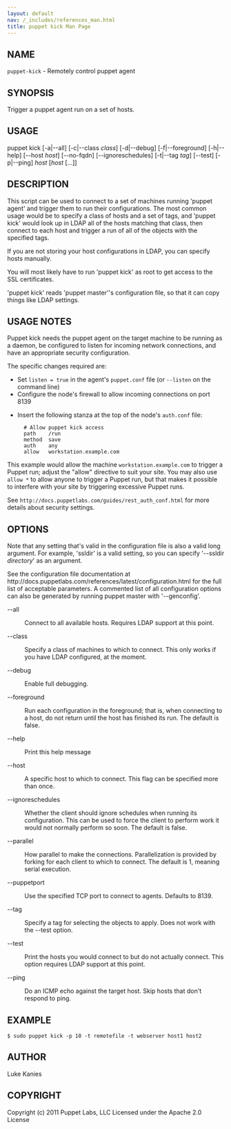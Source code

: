 ```yaml
---
layout: default
nav: /_includes/references_man.html
title: puppet kick Man Page
---
```


<div class='mp'>
<h2 id="NAME">NAME</h2>
<p class="man-name">
  <code>puppet-kick</code> - <span class="man-whatis">Remotely control puppet agent</span>
</p>

<h2 id="SYNOPSIS">SYNOPSIS</h2>

<p>Trigger a puppet agent run on a set of hosts.</p>

<h2 id="USAGE">USAGE</h2>

<p>puppet kick [-a|--all] [-c|--class <var>class</var>] [-d|--debug] [-f|--foreground]
  [-h|--help] [--host <var>host</var>] [--no-fqdn] [--ignoreschedules]
  [-t|--tag <var>tag</var>] [--test] [-p|--ping] <var>host</var> [<var>host</var> [...]]</p>

<h2 id="DESCRIPTION">DESCRIPTION</h2>

<p>This script can be used to connect to a set of machines running 'puppet
agent' and trigger them to run their configurations. The most common
usage would be to specify a class of hosts and a set of tags, and
'puppet kick' would look up in LDAP all of the hosts matching that
class, then connect to each host and trigger a run of all of the objects
with the specified tags.</p>

<p>If you are not storing your host configurations in LDAP, you can specify
hosts manually.</p>

<p>You will most likely have to run 'puppet kick' as root to get access to
the SSL certificates.</p>

<p>'puppet kick' reads 'puppet master''s configuration file, so that it can
copy things like LDAP settings.</p>

<h2 id="USAGE-NOTES">USAGE NOTES</h2>

<p>Puppet kick needs the puppet agent on the target machine to be running as a
daemon, be configured to listen for incoming network connections, and have an
appropriate security configuration.</p>

<p>The specific changes required are:</p>

<ul>
<li>Set <code>listen = true</code> in the agent's <code>puppet.conf</code> file (or <code>--listen</code> on the
command line)</li>
<li>Configure the node's firewall to allow incoming connections on port 8139</li>
<li><p>Insert the following stanza at the top of the node's <code>auth.conf</code> file:</p>

<pre><code>  # Allow puppet kick access
  path    /run
  method  save
  auth    any
  allow   workstation.example.com
</code></pre></li>
</ul>


<p>This example would allow the machine <code>workstation.example.com</code> to trigger a
Puppet run; adjust the "allow" directive to suit your site. You may also use
<code>allow *</code> to allow anyone to trigger a Puppet run, but that makes it possible
to interfere with your site by triggering excessive Puppet runs.</p>

<p>See <code>http://docs.puppetlabs.com/guides/rest_auth_conf.html</code> for more details
about security settings.</p>

<h2 id="OPTIONS">OPTIONS</h2>

<p>Note that any setting that's valid in the configuration
file is also a valid long argument. For example, 'ssldir' is a valid
setting, so you can specify '--ssldir <var>directory</var>' as an
argument.</p>

<p>See the configuration file documentation at
http://docs.puppetlabs.com/references/latest/configuration.html for
the full list of acceptable parameters. A commented list of all
configuration options can also be generated by running puppet master
with '--genconfig'.</p>

<dl>
<dt class="flush">--all</dt><dd><p>Connect to all available hosts. Requires LDAP support at this point.</p></dd>
<dt class="flush">--class</dt><dd><p>Specify a class of machines to which to connect. This only works if
you have LDAP configured, at the moment.</p></dd>
<dt class="flush">--debug</dt><dd><p>Enable full debugging.</p></dd>
<dt>--foreground</dt><dd><p>Run each configuration in the foreground; that is, when connecting to
a host, do not return until the host has finished its run. The default
is false.</p></dd>
<dt class="flush">--help</dt><dd><p>Print this help message</p></dd>
<dt class="flush">--host</dt><dd><p>A specific host to which to connect. This flag can be specified more
than once.</p></dd>
<dt>--ignoreschedules</dt><dd><p>Whether the client should ignore schedules when running its
configuration. This can be used to force the client to perform work it
would not normally perform so soon. The default is false.</p></dd>
<dt>--parallel</dt><dd><p>How parallel to make the connections. Parallelization is provided by
forking for each client to which to connect. The default is 1, meaning
serial execution.</p></dd>
<dt>--puppetport</dt><dd><p>Use the specified TCP port to connect to agents. Defaults to 8139.</p></dd>
<dt class="flush">--tag</dt><dd><p>Specify a tag for selecting the objects to apply. Does not work with
the --test option.</p></dd>
<dt class="flush">--test</dt><dd><p>Print the hosts you would connect to but do not actually connect. This
option requires LDAP support at this point.</p></dd>
<dt class="flush">--ping</dt><dd><p>Do an ICMP echo against the target host. Skip hosts that don't respond
to ping.</p></dd>
</dl>


<h2 id="EXAMPLE">EXAMPLE</h2>

<pre><code>$ sudo puppet kick -p 10 -t remotefile -t webserver host1 host2
</code></pre>

<h2 id="AUTHOR">AUTHOR</h2>

<p>Luke Kanies</p>

<h2 id="COPYRIGHT">COPYRIGHT</h2>

<p>Copyright (c) 2011 Puppet Labs, LLC Licensed under the Apache 2.0 License</p>

</div>
